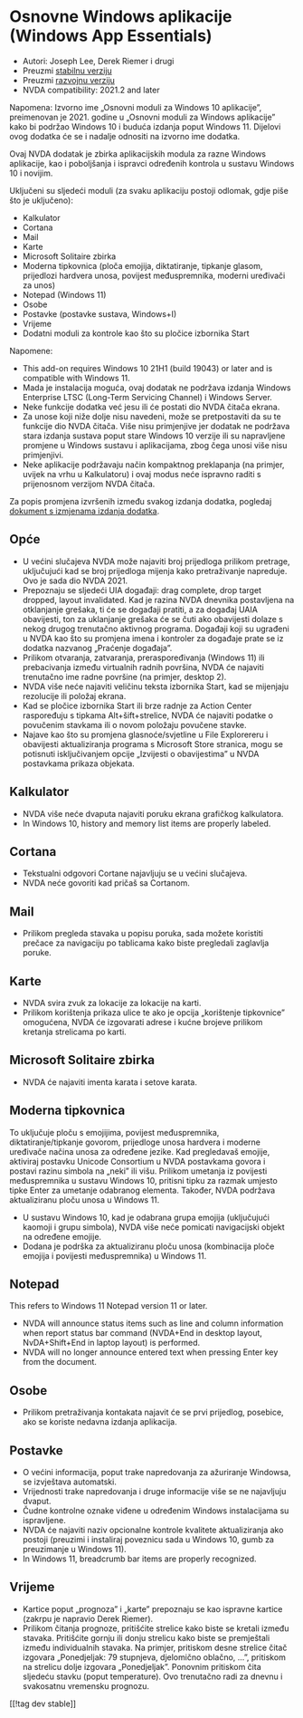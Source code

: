 # Osnovne Windows aplikacije (Windows App Essentials) #

* Autori: Joseph Lee, Derek Riemer i drugi
* Preuzmi [stabilnu verziju][1]
* Preuzmi [razvojnu verziju][2]
* NVDA compatibility: 2021.2 and later

Napomena: Izvorno ime „Osnovni moduli za Windows 10 aplikacije”, preimenovan
je 2021. godine u „Osnovni moduli za Windows aplikacije” kako bi podržao
Windows 10 i buduća izdanja poput Windows 11. Dijelovi ovog dodatka će se i
nadalje odnositi na izvorno ime dodatka.

Ovaj NVDA dodatak je zbirka aplikacijskih modula za razne Windows
aplikacije, kao i poboljšanja i ispravci određenih kontrola u sustavu
Windows 10 i novijim.

Uključeni su sljedeći moduli (za svaku aplikaciju postoji odlomak, gdje piše
što je uključeno):

* Kalkulator
* Cortana
* Mail
* Karte
* Microsoft Solitaire zbirka
* Moderna tipkovnica (ploča emojija, diktatiranje, tipkanje glasom,
  prijedlozi hardvera unosa, povijest međuspremnika, moderni uređivači za
  unos)
* Notepad (Windows 11)
* Osobe
* Postavke (postavke sustava, Windows+I)
* Vrijeme
* Dodatni moduli za kontrole kao što su pločice izbornika Start

Napomene:

* This add-on requires Windows 10 21H1 (build 19043) or later and is
  compatible with Windows 11.
* Mada je instalacija moguća, ovaj dodatak ne podržava izdanja Windows
  Enterprise LTSC (Long-Term Servicing Channel) i Windows Server.
* Neke funkcije dodatka već jesu ili će postati dio NVDA čitača ekrana.
* Za unose koji niže dolje nisu navedeni, može se pretpostaviti da su te
  funkcije dio NVDA čitača. Više nisu primjenjive jer dodatak ne podržava
  stara izdanja sustava poput stare Windows 10 verzije ili su napravljene
  promjene u Windows sustavu i aplikacijama, zbog čega unosi više nisu
  primjenjivi.
* Neke aplikacije podržavaju način kompaktnog preklapanja (na primjer,
  uvijek na vrhu u Kalkulatoru) i ovaj modus neće ispravno raditi s
  prijenosnom verzijom NVDA čitača.

Za popis promjena izvršenih između svakog izdanja dodatka, pogledaj
[dokument s izmjenama izdanja dodatka][3].

## Opće

* U većini slučajeva NVDA može najaviti broj prijedloga prilikom pretrage,
  uključujući kad se broj prijedloga mijenja kako pretraživanje
  napreduje. Ovo je sada dio NVDA 2021.
* Prepoznaju se sljedeći UIA događaji: drag complete, drop target dropped,
  layout invalidated. Kad je razina NVDA dnevnika postavljena na otklanjanje
  grešaka, ti će se događaji pratiti, a za događaj UAIA obavijesti, ton za
  uklanjanje grešaka će se čuti ako obavijesti dolaze s nekog drugog
  trenutačno aktivnog programa. Događaji koji su ugrađeni u NVDA kao što su
  promjena imena i kontroler za događaje prate se iz dodatka nazvanog
  „Praćenje događaja”.
* Prilikom otvaranja, zatvaranja, preraspoređivanja (Windows 11) ili
  prebacivanja između virtualnih radnih površina, NVDA će najaviti
  trenutačno ime radne površine (na primjer, desktop 2).
* NVDA više neće najaviti veličinu teksta izbornika Start, kad se mijenjaju
  rezolucije ili položaj ekrana.
* Kad se pločice izbornika Start ili brze radnje za Action Center
  raspoređuju s tipkama Alt+šift+strelice, NVDA će najaviti podatke o
  povučenim stavkama ili o novom položaju povučene stavke.
* Najave kao što su promjena glasnoće/svjetline u File Explorereru i
  obavijesti aktualiziranja programa s Microsoft Store stranica, mogu se
  potisnuti isključivanjem opcije „Izvijesti o obavijestima” u NVDA
  postavkama prikaza objekata.

## Kalkulator

* NVDA više neće dvaputa najaviti poruku ekrana grafičkog kalkulatora.
* In Windows 10, history and memory list items are properly labeled.

## Cortana

* Tekstualni odgovori Cortane najavljuju se u većini slučajeva.
* NVDA neće govoriti kad pričaš sa Cortanom.

## Mail

* Prilikom pregleda stavaka u popisu poruka, sada možete koristiti prečace
  za navigaciju po tablicama kako biste pregledali zaglavlja poruke.

## Karte

* NVDA svira zvuk za lokacije za lokacije na karti.
* Prilikom korištenja prikaza ulice te ako je opcija „korištenje tipkovnice”
  omogućena, NVDA će izgovarati adrese i kućne brojeve prilikom kretanja
  strelicama po karti.

## Microsoft Solitaire zbirka

* NVDA će najaviti imenta karata i setove karata.

## Moderna tipkovnica

To uključuje ploču s emojijima, povijest međuspremnika,
diktatiranje/tipkanje govorom, prijedloge unosa hardvera i moderne uređivače
načina unosa za određene jezike. Kad pregledavaš emojije, aktiviraj postavku
Unicode Consortium u NVDA postavkama govora i postavi razinu simbola na
„neki” ili višu. Prilikom umetanja iz povijesti međuspremnika u sustavu
Windows 10, pritisni tipku za razmak umjesto tipke Enter za umetanje
odabranog elementa. Također, NVDA podržava aktualiziranu ploču unosa u
Windows 11.

* U sustavu Windows 10, kad je odabrana grupa emojija (uključujući kaomoji i
  grupu simbola), NVDA više neće pomicati navigacijski objekt na određene
  emojije.
* Dodana je podrška za aktualiziranu ploču unosa (kombinacija ploče emojija
  i povijesti međuspremnika) u Windows 11.

## Notepad

This refers to Windows 11 Notepad version 11 or later.

* NVDA will announce status items such as line and column information when
  report status bar command (NVDA+End in desktop layout, NvDA+Shift+End in
  laptop layout) is performed.
* NVDA will no longer announce entered text when pressing Enter key from the
  document.

## Osobe

* Prilikom pretraživanja kontakata najavit će se prvi prijedlog, posebice,
  ako se koriste nedavna izdanja aplikacija.

## Postavke

* O većini informacija, poput trake napredovanja za ažuriranje Windowsa, se
  izvještava automatski.
* Vrijednosti trake napredovanja i druge informacije više se ne najavljuju
  dvaput.
* Čudne kontrolne oznake viđene u određenim Windows instalacijama su
  ispravljene.
* NVDA će najaviti naziv opcionalne kontrole kvalitete aktualiziranja ako
  postoji (preuzimi i instaliraj poveznicu sada u Windows 10, gumb za
  preuzimanje u Windows 11).
* In Windows 11, breadcrumb bar items are properly recognized.

## Vrijeme

* Kartice poput „prognoza” i „karte” prepoznaju se kao ispravne kartice
  (zakrpu je napravio Derek Riemer).
* Prilikom čitanja prognoze, pritišćite strelice kako biste se kretali
  između stavaka. Pritišćite gornju ili donju strelicu kako biste se
  premještali između individualnih stavaka. Na primjer, pritiskom desne
  strelice čitač izgovara „Ponedjeljak: 79 stupnjeva, djelomično oblačno,
  …”, pritiskom na strelicu dolje izgovara „Ponedjeljak”. Ponovnim pritiskom
  čita sljedeću stavku (poput temperature). Ovo trenutačno radi za dnevnu i
  svakosatnu vremensku prognozu.

[[!tag dev stable]]

[1]: https://addons.nvda-project.org/files/get.php?file=w10

[2]: https://addons.nvda-project.org/files/get.php?file=w10-dev

[3]: https://github.com/josephsl/wintenapps/wiki/w10changelog
